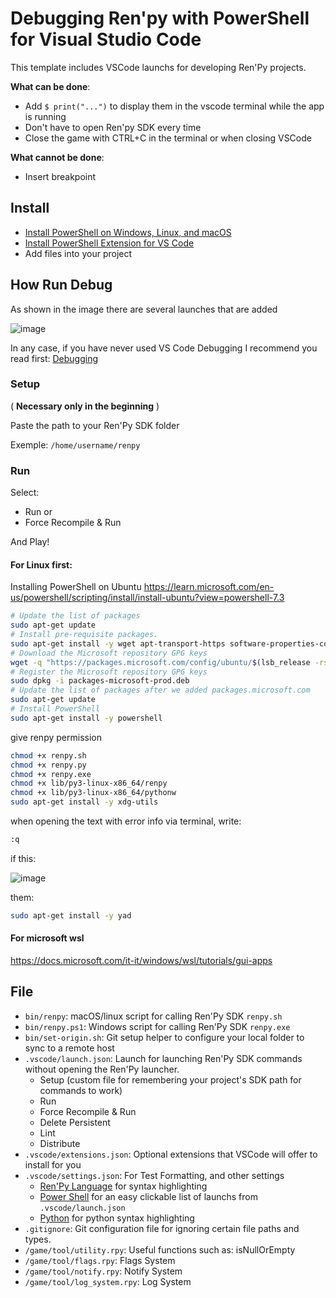 # Debugging Ren'py with PowerShell for Visual Studio Code

This template includes VSCode launchs for developing Ren'Py projects.

**What can be done**:
* Add `$ print("...")` to display them in the vscode terminal while the app is running
* Don't have to open Ren'py SDK every time
* Close the game with CTRL+C in the terminal or when closing VSCode

**What cannot be done**:
* Insert breakpoint

## Install
* [Install PowerShell on Windows, Linux, and macOS](https://learn.microsoft.com/en-us/powershell/scripting/install/installing-powershell?view=powershell-7.4)
* [Install PowerShell Extension for VS Code](https://marketplace.visualstudio.com/items?itemName=ms-vscode.PowerShell)
* Add files into your project

## How Run Debug
As shown in the image there are several launches that are added


![image](https://user-images.githubusercontent.com/67595890/179401467-c8abbc9b-8970-4bad-af86-2b5b31c173a4.png)


In any case, if you have never used VS Code Debugging I recommend you read first: [Debugging](https://code.visualstudio.com/docs/editor/debugging)

### Setup

( **Necessary only in the beginning** )

Paste the path to your Ren'Py SDK folder

Exemple: `/home/username/renpy`

### Run

Select:

- Run or
- Force Recompile & Run

And Play!

#### For Linux first:

Installing PowerShell on Ubuntu
https://learn.microsoft.com/en-us/powershell/scripting/install/install-ubuntu?view=powershell-7.3
```bash
# Update the list of packages
sudo apt-get update
# Install pre-requisite packages.
sudo apt-get install -y wget apt-transport-https software-properties-common
# Download the Microsoft repository GPG keys
wget -q "https://packages.microsoft.com/config/ubuntu/$(lsb_release -rs)/packages-microsoft-prod.deb"
# Register the Microsoft repository GPG keys
sudo dpkg -i packages-microsoft-prod.deb
# Update the list of packages after we added packages.microsoft.com
sudo apt-get update
# Install PowerShell
sudo apt-get install -y powershell
```

give renpy permission
```bash
chmod +x renpy.sh
chmod +x renpy.py
chmod +x renpy.exe
chmod +x lib/py3-linux-x86_64/renpy
chmod +x lib/py3-linux-x86_64/pythonw
sudo apt-get install -y xdg-utils

```

when opening the text with error info via terminal, write:

```bash
:q

```


if this:

![image](https://user-images.githubusercontent.com/67595890/181924847-19e28398-259a-4ca0-831a-da72410e4612.png)


them:

```bash
sudo apt-get install -y yad

```

#### For microsoft wsl
https://docs.microsoft.com/it-it/windows/wsl/tutorials/gui-apps



## File

- `bin/renpy`: macOS/linux script for calling Ren'Py SDK `renpy.sh`
- `bin/renpy.ps1`: Windows script for calling Ren'Py SDK `renpy.exe`
- `bin/set-origin.sh`: Git setup helper to configure your local folder to sync to a remote host
- `.vscode/launch.json`: Launch for launching Ren'Py SDK commands without opening the Ren'Py launcher.
  - Setup (custom file for remembering your project's SDK path for commands to work)
  - Run
  - Force Recompile & Run
  - Delete Persistent
  - Lint
  - Distribute
- `.vscode/extensions.json`: Optional extensions that VSCode will offer to install for you
- `.vscode/settings.json`: For Test Formatting, and other settings
  - [Ren'Py Language](https://marketplace.visualstudio.com/items?itemName=LuqueDaniel.languague-renpy) for syntax highlighting
  - [Power Shell](https://marketplace.visualstudio.com/items?itemName=ms-vscode.PowerShell) for an easy clickable list of launchs from `.vscode/launch.json`
  - [Python](https://marketplace.visualstudio.com/items?itemName=spmeesseman.vscode-taskexplorer) for python syntax highlighting
- `.gitignore`: Git configuration file for ignoring certain file paths and types.
- `/game/tool/utility.rpy`: Useful functions such as: isNullOrEmpty 
- `/game/tool/flags.rpy`: Flags System
- `/game/tool/notify.rpy`: Notify System
- `/game/tool/log_system.rpy`: Log System

